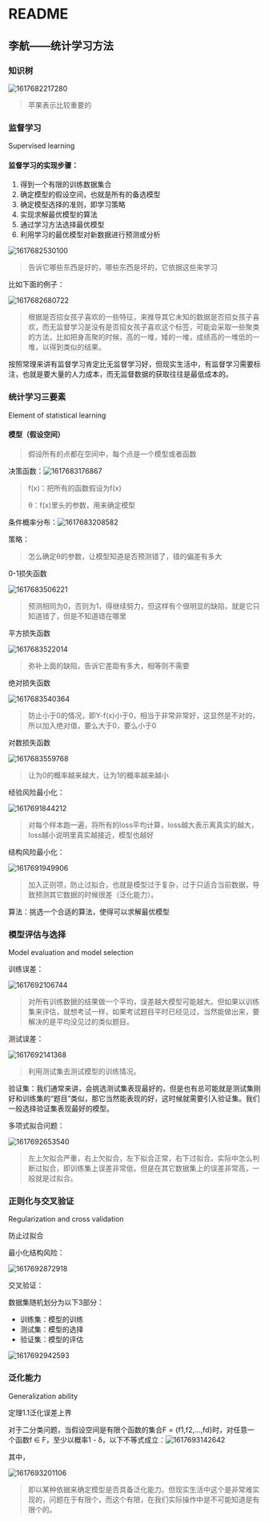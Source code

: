 # README

## 李航——统计学习方法

### 知识树

![1617682217280](assets/1617682217280.png)

> 苹果表示比较重要的



### 监督学习

Supervised learning

#### 监督学习的实现步骤：

1. 得到一个有限的训练数据集合
2. 确定模型的假设空间，也就是所有的备选模型
3. 确定模型选择的准则，即学习策略
4. 实现求解最优模型的算法
5. 通过学习方法选择最优模型
6. 利用学习的最优模型对新数据进行预测或分析

![1617682530100](assets/1617682530100.png)

> 告诉它哪些东西是好的，哪些东西是坏的，它依据这些来学习

比如下面的例子：

![1617682680722](assets/1617682680722.png)

> 根据是否招女孩子喜欢的一些特征，来推导其它未知的数据是否招女孩子喜欢，而无监督学习是没有是否招女孩子喜欢这个标签，可能会采取一些聚类的方法，比如把身高聚的时候，高的一堆，矮的一堆，成绩高的一堆低的一堆，以得到类似的结果。

按照常理来讲有监督学习肯定比无监督学习好，但现实生活中，有监督学习需要标注，也就是要大量的人力成本，而无监督数据的获取往往是最低成本的。



### 统计学习三要素

Element of statistical learning

#### 模型（假设空间）

> 假设所有的点都在空间中，每个点是一个模型或者函数

决策函数：![1617683176867](assets/1617683176867.png)

> f(x)：把所有的函数假设为f(x)
>
> θ：f(x)里头的参数，用来确定模型

条件概率分布：![1617683208582](assets/1617683208582.png)

策略：

> 怎么确定θ的参数，让模型知道是否预测错了，错的偏差有多大

0-1损失函数

![1617683506221](assets/1617683506221.png)

> 预测相同为0，否则为1，得继续努力，但这样有个很明显的缺陷，就是它只知道错了，但是不知道错在哪里

平方损失函数

![1617683522014](assets/1617683522014.png)

> 弥补上面的缺陷，告诉它差距有多大，相等则不需要

绝对损失函数

![1617683540364](assets/1617683540364.png)

> 防止小于0的情况，即Y-f(x)小于0，相当于非常非常好，这显然是不对的，所以加入绝对值，要么大于0，要么小于0

对数损失函数

![1617683559768](assets/1617683559768.png)

> 让为0的概率越来越大，让为1的概率越来越小

经验风险最小化：

![1617691844212](assets/1617691844212.png)

> 对每个样本跑一遍，将所有的loss平均计算，loss越大表示离真实的越大，loss越小说明里真实越接近，模型也越好

结构风险最小化：

![1617691949906](assets/1617691949906.png)

> 加入正则项，防止过拟合，也就是模型过于复杂，过于只适合当前数据，导致预测其它数据的时候很差（泛化能力）。

算法：挑选一个合适的算法，使得可以求解最优模型



### 模型评估与选择

Model evaluation and model selection

训练误差：

![1617692106744](assets/1617692106744.png)

> 对所有训练数据的结果做一个平均，误差越大模型可能越大。但如果以训练集来评估，就想考试一样，如果考试题目平时已经见过，当然能做出来，要解决的是平均没见过的类似题目。

测试误差：

![1617692141368](assets/1617692141368.png)

> 利用测试集去测试模型的训练情况。

验证集：我们通常来讲，会挑选测试集表现最好的，但是也有总可能就是测试集刚好和训练集的“题目”类似，那它当然能表现的好，这时候就需要引入验证集。我们一般选择验证集表现最好的模型。

多项式拟合问题：

![1617692653540](assets/1617692653540.png)

> 左上欠拟合严重，右上欠拟合，左下拟合正常，右下过拟合。实际中怎么判断过拟合，即训练集上误差非常低，但是在其它数据集上的误差非常高，一般就是过拟合。



### 正则化与交叉验证

Regularization and cross validation

防止过拟合

最小化结构风险：

![1617692872918](assets/1617692872918.png)

交叉验证：

数据集随机划分为以下3部分：

- 训练集：模型的训练
- 测试集：模型的选择
- 验证集：模型的评估

![1617692942593](assets/1617692942593.png)



### 泛化能力

Generalization ability

定理1.1泛化误差上界

对于二分类问题，当假设空间是有限个函数的集合F = {f1,f2,...,fd}时，对任意一个函数f ∈ F，至少以概率1 - δ，以下不等式成立：![1617693142642](assets/1617693142642.png)

其中，

![1617693201106](assets/1617693201106.png)

> 即以某种依据来确定模型是否具备泛化能力。但现实生活中这个是非常难实现的，问题在于有限个，而这个有限，在我们实际操作中是不可能知道是有限个的。